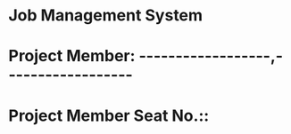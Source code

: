 # Job Management System
# Project Member: ------------------,------------------
# Project Member Seat No.:: 
